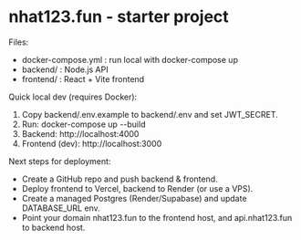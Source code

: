 nhat123.fun - starter project
=============================
Files:
- docker-compose.yml : run local with docker-compose up
- backend/ : Node.js API
- frontend/ : React + Vite frontend

Quick local dev (requires Docker):
1. Copy backend/.env.example to backend/.env and set JWT_SECRET.
2. Run: docker-compose up --build
3. Backend: http://localhost:4000
4. Frontend (dev): http://localhost:3000

Next steps for deployment:
- Create a GitHub repo and push backend & frontend.
- Deploy frontend to Vercel, backend to Render (or use a VPS).
- Create a managed Postgres (Render/Supabase) and update DATABASE_URL env.
- Point your domain nhat123.fun to the frontend host, and api.nhat123.fun to backend host.
